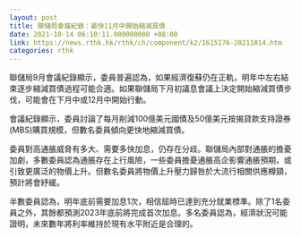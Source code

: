 ```yaml
---
layout: post
title: 聯儲局會議紀錄：最快11月中開始縮減買債
date: 2021-10-14 06:10:11.000000000 +08:00
link: https://news.rthk.hk/rthk/ch/component/k2/1615176-20211014.htm
categories: rthk
---
```


聯儲局9月會議紀錄顯示，委員普遍認為，如果經濟復蘇仍在正軌，明年中左右結束逐步縮減買債過程可能合適。如果聯儲局下月初議息會議上決定開始縮減買債步伐，可能會在下月中或12月中開始行動。

會議紀錄顯示，委員討論了每月削減100億美元國債及50億美元按揭貸款支持證券(MBS)購買規模，但數名委員傾向更快地縮減買債。

委員對高通脹威脅有多大、需要多快加息，仍存在分歧。聯儲局內部對通脹的擔憂加劇，多數委員認為通脹存在上行風險，一些委員擔憂通脹高企影響通脹預期，或引致更廣泛的物價上升。但數名委員將物價上升壓力歸咎於大流行相關供應樽頸，預計將會紓緩。

半數委員認為，明年底前需要加息1次，相信屆時已達到充分就業標準。除了1名委員之外，其餘都預測2023年底前將完成首次加息。多名委員認為，經濟狀況可能證明，未來數年將利率維持於現有水平附近是合理的。
